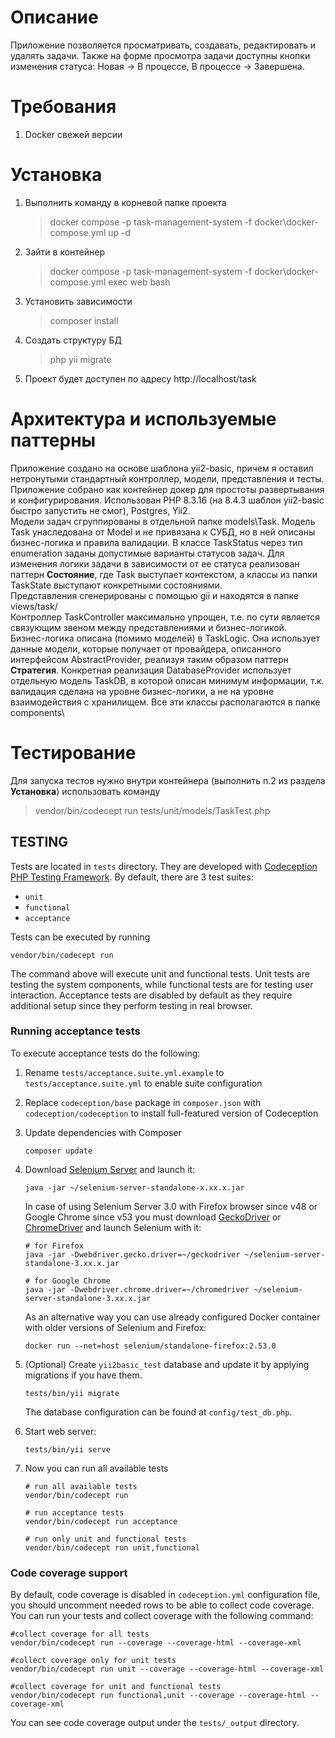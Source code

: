 # Описание
Приложение позволяется просматривать, создавать, редактировать и удалять задачи. Также на форме просмотра задачи доступны кнопки изменения статуса: Новая -> В процессе, В процессе -> Завершена.

# Требования

1. Docker свежей версии

# Установка

1. Выполнить команду в корневой папке проекта
   > docker compose -p task-management-system -f docker\docker-compose.yml up -d
2. Зайти в контейнер
   > docker compose -p task-management-system -f docker\docker-compose.yml exec web bash
3. Установить зависимости
   > composer install
4. Создать структуру БД
   > php yii migrate
5. Проект будет доступен по адресу http://localhost/task

# Архитектура и используемые паттерны
Приложение создано на основе шаблона yii2-basic, причем я оставил нетронутыми стандартный контроллер, модели, представления и тесты. Приложение собрано как контейнер докер для простоты развертывания и конфигурирования. Использован PHP 8.3.16 (на 8.4.3 шаблон yii2-basic быстро запустить не смог), Postgres, Yii2.
<br>
Модели задач сгруппированы в отдельной папке models\Task\. Модель Task унаследована от Model и не привязана к СУБД, но в ней описаны бизнес-логика и правила валидации. В классе TaskStatus через тип enumeration заданы допустимые варианты статусов задач. Для изменения логики задачи в зависимости от ее статуса реализован паттерн <strong>Состояние</strong>, где Task выступает контекстом, а классы из папки TaskState выступают конкретными состояниями.
<br>
Представления сгенерированы с помощью gii и находятся в папке views/task/
<br>
Контроллер TaskController максимально упрощен, т.е. по сути является связующим звеном между представлениями и бизнес-логикой.
<br>
Бизнес-логика описана (помимо моделей) в TaskLogic. Она использует данные модели, которые получает от провайдера, описанного интерфейсом AbstractProvider, реализуя таким образом паттерн <strong>Стратегия</strong>. Конкретная реализация DatabaseProvider использует отдельную модель TaskDB, в которой описан минимум информации, т.к. валидация сделана на уровне бизнес-логики, а не на уровне взаимодействия с хранилищем. Все эти классы располагаются в папке components\

# Тестирование

Для запуска тестов нужно внутри контейнера (выполнить п.2 из раздела <strong>Установка</strong>) использовать команду 
   > vendor/bin/codecept run tests/unit/models/TaskTest.php

TESTING
-------

Tests are located in `tests` directory. They are developed with [Codeception PHP Testing Framework](https://codeception.com/).
By default, there are 3 test suites:

- `unit`
- `functional`
- `acceptance`

Tests can be executed by running

```
vendor/bin/codecept run
```

The command above will execute unit and functional tests. Unit tests are testing the system components, while functional
tests are for testing user interaction. Acceptance tests are disabled by default as they require additional setup since
they perform testing in real browser. 


### Running  acceptance tests

To execute acceptance tests do the following:  

1. Rename `tests/acceptance.suite.yml.example` to `tests/acceptance.suite.yml` to enable suite configuration

2. Replace `codeception/base` package in `composer.json` with `codeception/codeception` to install full-featured
   version of Codeception

3. Update dependencies with Composer 

    ```
    composer update  
    ```

4. Download [Selenium Server](https://www.seleniumhq.org/download/) and launch it:

    ```
    java -jar ~/selenium-server-standalone-x.xx.x.jar
    ```

    In case of using Selenium Server 3.0 with Firefox browser since v48 or Google Chrome since v53 you must download [GeckoDriver](https://github.com/mozilla/geckodriver/releases) or [ChromeDriver](https://sites.google.com/a/chromium.org/chromedriver/downloads) and launch Selenium with it:

    ```
    # for Firefox
    java -jar -Dwebdriver.gecko.driver=~/geckodriver ~/selenium-server-standalone-3.xx.x.jar
    
    # for Google Chrome
    java -jar -Dwebdriver.chrome.driver=~/chromedriver ~/selenium-server-standalone-3.xx.x.jar
    ``` 
    
    As an alternative way you can use already configured Docker container with older versions of Selenium and Firefox:
    
    ```
    docker run --net=host selenium/standalone-firefox:2.53.0
    ```

5. (Optional) Create `yii2basic_test` database and update it by applying migrations if you have them.

   ```
   tests/bin/yii migrate
   ```

   The database configuration can be found at `config/test_db.php`.


6. Start web server:

    ```
    tests/bin/yii serve
    ```

7. Now you can run all available tests

   ```
   # run all available tests
   vendor/bin/codecept run

   # run acceptance tests
   vendor/bin/codecept run acceptance

   # run only unit and functional tests
   vendor/bin/codecept run unit,functional
   ```

### Code coverage support

By default, code coverage is disabled in `codeception.yml` configuration file, you should uncomment needed rows to be able
to collect code coverage. You can run your tests and collect coverage with the following command:

```
#collect coverage for all tests
vendor/bin/codecept run --coverage --coverage-html --coverage-xml

#collect coverage only for unit tests
vendor/bin/codecept run unit --coverage --coverage-html --coverage-xml

#collect coverage for unit and functional tests
vendor/bin/codecept run functional,unit --coverage --coverage-html --coverage-xml
```

You can see code coverage output under the `tests/_output` directory.
